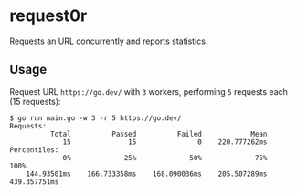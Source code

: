 # request0r

Requests an URL concurrently and reports statistics.

## Usage

Request URL `https://go.dev/` with `3` workers, performing `5` requests each (15 requests):

    $ go run main.go -w 3 -r 5 https://go.dev/
    Requests:
              Total          Passed          Failed            Mean
                 15              15               0    220.777262ms
    Percentiles:
                 0%             25%             50%             75%            100% 
        144.93501ms    166.733358ms    168.090036ms    205.507289ms    439.357751ms
